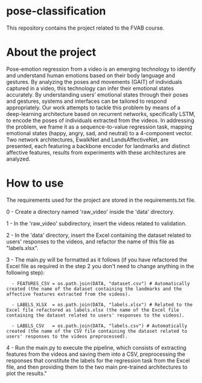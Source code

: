 # pose-classification
This repository contains the project related to the FVAB course. 

# About the project
Pose-emotion regression from a video is an emerging technology to identify and understand human emotions based on their body language and gestures. 
By analyzing the poses and movements (GAIT) of individuals captured in a video, this technology can infer their emotional states accurately.
By understanding users’ emotional states through their poses and gestures, systems and interfaces can be tailored to respond appropriately. 
Our work attempts to tackle this problem by means of a deep-learning architecture based on recurrent networks, specifically LSTM, to encode the poses of individuals extracted from the videos.
In addressing the problem, we frame it as a sequence-to-value regression task, mapping emotional states (happy, angry, sad, and neutral) to a 4-component vector. 
Two network architectures, EwalkNet and LandsAffectiveNet, are presented, each featuring a backbone encoder for landmarks and distinct affective features, results from experiments with these architectures are analyzed.

# How to use

The requirements used for the project are stored in the requirements.txt file.

0 - Create a directory named 'raw_video' inside the 'data' directory. 

1 - In the 'raw_video' subdirectory, insert the videos related to validation.

2 - In the 'data' directory, insert the Excel containing the dataset related to users' responses to the videos, and refactor the name of this file as "labels.xlsx".

3 - The main.py will be formatted as it follows (if you have refactored the Excel file as required in the step 2 you don't need to change anything in the following step):

      - FEATURES_CSV = os.path.join(DATA, "dataset.csv") # Automatically created (the name of the dataset containing the landmarks and the affective features extracted from the videos).
      
      - LABELS_XLSX  = os.path.join(DATA, "labels.xlsx") # Related to the Excel file refactored as labels.xlsx (the name of the Excel file containing the dataset related to users' responses to the videos).
      
      - LABELS_CSV   = os.path.join(DATA, "labels.csv") # Automatically created (the name of the CSV file containing the dataset related to users' responses to the videos preprocessed).
      

4 - Run the main.py to execute the pipeline, which consists of extracting features from the videos and saving them into a CSV, preprocessing the responses that constitute the labels for the regression task from the Excel file, and then providing them to the two main pre-trained architectures to plot the results."
